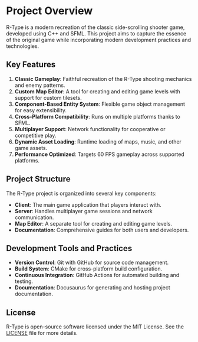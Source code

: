 # Project Overview

R-Type is a modern recreation of the classic side-scrolling shooter game, developed using C++ and SFML. This project aims to capture the essence of the original game while incorporating modern development practices and technologies.

## Key Features

1. **Classic Gameplay**: Faithful recreation of the R-Type shooting mechanics and enemy patterns.
2. **Custom Map Editor**: A tool for creating and editing game levels with support for custom tilesets.
3. **Component-Based Entity System**: Flexible game object management for easy extensibility.
4. **Cross-Platform Compatibility**: Runs on multiple platforms thanks to SFML.
5. **Multiplayer Support**: Network functionality for cooperative or competitive play.
6. **Dynamic Asset Loading**: Runtime loading of maps, music, and other game assets.
7. **Performance Optimized**: Targets 60 FPS gameplay across supported platforms.

## Project Structure

The R-Type project is organized into several key components:

- **Client**: The main game application that players interact with.
- **Server**: Handles multiplayer game sessions and network communication.
- **Map Editor**: A separate tool for creating and editing game levels.
- **Documentation**: Comprehensive guides for both users and developers.

## Development Tools and Practices

- **Version Control**: Git with GitHub for source code management.
- **Build System**: CMake for cross-platform build configuration.
- **Continuous Integration**: GitHub Actions for automated building and testing.
- **Documentation**: Docusaurus for generating and hosting project documentation.

## License

R-Type is open-source software licensed under the MIT License. See the [LICENSE](https://github.com/neo-jgrec/r-type/blob/main/LICENSE) file for more details.
